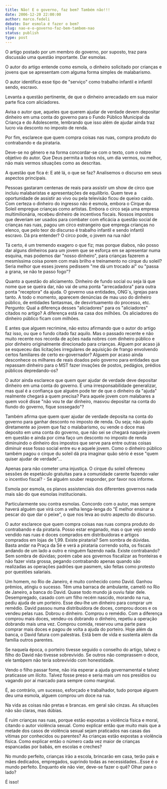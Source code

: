 ```yaml
---
title: Não! E o governo, faz bem? Também não!!!
date: 2006-12-20 22:00:00
author: marco.fedeli
debate: Dar esmola é fazer o bem?
slug: nao-e-o-governo-faz-bem-tambem-nao
status: publish 
type: post
---
```


O artigo postado por um membro do governo, por suposto, traz para discussão uma questão importante. Dar esmolas.  

O autor do artigo entende como esmola, o dinheiro solicitado por crianças e jovens que se apresentam com alguma forma simples de malabarismo.  

O autor identifica esse tipo de "serviço" como trabalho infantil e infantil sendo, escravo.  

Levanta a questão pertinente, de que o dinheiro arrecadado em sua maior parte fica com aliciadores.  

Avisa o autor que, aqueles que querem ajudar de verdade devem depositar dinheiro em uma conta do governo para o Fundo Público Municipal da Criança e do Adolescente, lembrando que isso além de ajudar ainda traz lucro via desconto no imposto de renda.  

Por fim, esclarece que quem compra coisas nas ruas, compra produto do contrabando e da pirataria.  

Deve-se no gênero e na forma concordar-se com o texto, com o nobre objetivo do autor. Que Deus permita a todos nós, um dia vermos, ou melhor, não mais vermos situações como as descritas.   

A questão que fica é: E até lá, o que se faz? Analisemos o discurso em seus aspectos principais.   

Pessoas gastaram centenas de reais para assistir um show de circo que incluiu malabaristas e apresentações de equilíbrio. Quem teve a oportunidade de assistir ao vivo ou pela televisão ficou de queixo caído. Com certeza o dinheiro do ingresso não é esmola, embora o Cirque du Soleil empregue crianças como artistas. Embora o circo seja uma empresa multimilionária, recebeu dinheiro de incentivos fiscais. Nossos impostos que deveriam ser usados para combater com eficácia a questão social de crianças nas ruas, pagou um circo estrangeiro que emprega crianças no elenco, que pelo teor do discurso é trabalho infantil e sendo infantil escravo. Dá pra entender? O circo pode, o jovem na rua não!  

Tá certo, é um tremendo exagero o que fiz; mas porque diabos, não posso dar alguns dinheiros para um jovem que se esforça em se apresentar numa esquina, mas podemos dar "nosso dinheiro", para crianças fazerem a mesmíssima coisa porem com mais brilho e treinamento no cirque du soleil? Seria melhor que esses jovens pedissem "me dá um trocado aí" ou "passa a grana, se não te passo fogo"?  

Quanto a questão do aliciamento. Dinheiro de fundo social ou seja lá que nome que se queira dar, não vai de uma ponta "arrecadadora" para outra ponta "receptora" da ajuda. O governo usa entidades, ONG´s, igrejas para tanto. A todo o momento, aparecem denúncias de mau uso do dinheiro público, de entidades fantasmas, de desvirtuamento do processo, etc. Pergunto: Qual a diferença desses "aliciadores" para os "aliciadores" citados no artigo? A diferença está na casa dos milhões. Os aliciadores do dinheiro público ficam com milhões.   

E antes que alguem recrimine, não estou afirmando que o autor do artigo faz isso, ou que o fundo citado faz aquilo. Mas o passado recente e não muito recente nos recorda de ações nada nobres com dinheiro público e pior dinheiro originalmente direcionado para crianças. Alguem por acaso já se esqueceu das licitações irregulares de aquisição de frango envolvendo certos familiares de certo ex-governador? Alguem por acaso ainda desconhece os milhares de reais doados pelo governo para entidades que repassam dinheiro para o MST fazer invações de postos, pedágios, prédios públicos depredando-os?   

O autor ainda esclarece que quem quer ajudar de verdade deve depositar dinheiro em uma conta do governo. É uma irresponsabilidade generalizar, mas qual é a confiança que alguém pode ter de que o dinheiro da "ajuda" realmente chegará a quem precisa? Para aquele jovem com malabares a quem você disse "não vou te dar dinheiro, masvou depositar na conta do fiundo do governo, fique sossegado"?  

Também afirma que quem quer ajudar de verdade deposita na conta do governo para ganhar desconto no imposto de renda. Ou seja; não ajudo diretamente ao jovem que faz o malabarismo, ou vende o doce mas deposito em uma conta do governo, que não sei se chegará naquele jovem em questão e ainda por cima faço um desconto no imposto de renda diminuindo o dinheiro dos impostos que serve para entre outras coisas diminuir esse fosso social entre eu e aquele jovem. Como o dinheiro público também pagou o cirque du soleil dá pra imaginar quão sério é esse "quem quiser ajudar de verdade"...  

Apenas para não cometer uma injustiça. O cirque du soleil ofereceu sessões de espetáculo gratuitas para a comunidade carente fazendo valer o incentivo fiscal? - Se alguém souber responder, por favor nos informe.  

Esmola por esmola, os planos assistenciais dos diferentes governos nada mais são do que esmolas institucionais.  

Particularmente sou contra esmolas. Concordo com o autor, mas sempre haverá alguém que virá com a velha lenga-lenga do "É melhor ensinar a pescar do que dar o peixe", o que nos leva ao outro aspecto do discurso.  

O autor esclarece que quem compra coisas nas ruas compra produto do contrabando e da pirataria. Posso estar enganado, mas o que vejo sendo vendido nas ruas é doces comprados em distribuidoras e artigos comprados em lojas de 1,99. Existe pirataria? Sem sombra de dúvidas. Basta andar na Praça da Sé e verá a pirataria correndo solta, os fiscais andando de um lado a outro e ninguém fazendo nada. Existe contrabando? Sem sombra de dúvidas; porém cabe aos governos fiscalizar as fronteiras e não fazer vista grossa, pegando contrabando apenas quando são realizadas as operações padrões que pasmem, são feitas como protesto por questões salariais.  

Um homem, no Rio de Janeiro, é muito conhecido como David. Ganhou prêmios, atingiu o sucesso. Têm uma barraca de ambulante, camelô no Rio de Janeiro, a banca do David. Quase todo mundo já ouviu falar dele. Desempregado, casado com um filho recém nascido, morando na rua, pediu ajuda de um porteiro. Esse deu-lhe um dinheiro para comprar um remédio. David passou numa distribuidora de doces, comprou doces e os vendeu pelas ruas. Dobrou o dinheiro. Comprou o remédio. Com a diferença comprou mais doces, vendeu-os dobrando o dinheiro, repetiu a operação dobrando mais uma vez. Comprou comida, reservou uma parte para comprar mais doces e pagou de volta a ajuda do porteiro. Hoje além da banca, o David fatura com palestras. Está bem de vida e sustenta além da família outros parentes.  

Se naquela época, o porteiro tivesse seguido o conselho do artigo, talvez o filho do David não tivesse sobrevivido. Se outros não comprassem o doce, ele tambpem não teria sobrevivido com honestidade.  

Vendo o filho passar fome, não iria esperar a ajuda governamental e talvez praticasse um ilícito. Talvez fosse preso e seria mais um nos presídios ou vagando por aí marcado para sempre como marginal.   

É, ao contrário, um sucesso, esforçado e trabalhador, tudo porque alguem deu uma esmola, alguem comprou um doce na rua.  

Na vida as coisas não pretas e brancas. em geral são cinzas. As situações não são claras, mas dúbias.  

É ruim crianças nas ruas, porque estão expostas a violência física e moral, citando o autor violência sexual. Como explicar então que muito mais que a metade dos casos de violência sexual sejam praticados nas casas das vítimas por conhecidos ou parentes? As crianças estão expostas a violência física. Como explicar então o número cada vez maior de crianças espancadas por babás, em escolas e creches?  

No mundo perfeito, crianças irão a escola, brincarão em casa, terão pais e mães dedicados, empregados, suprindo todas as necessidades...Esse é o mundo perfeito. Enquanto ele não vier, deve-se fazer o quê? Olhar para o lado?  

É isso!  

  

  

  

  

